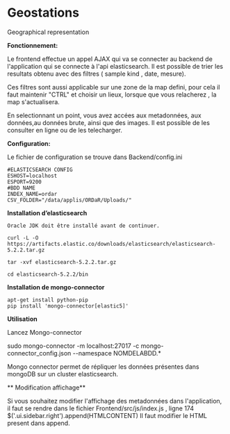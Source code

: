 # Geostations
Geographical representation

**Fonctionnement:**

Le frontend effectue un appel AJAX qui va se connecter au backend de l'application qui se connecte à l'api elasticsearch.
Il est possible de trier les resultats obtenu avec des filtres ( sample kind , date, mesure).

Ces filtres sont aussi applicable sur une zone de la map defini, pour cela il faut maintenir "CTRL" et choisir un lieux, lorsque que vous relacherez ,
la map s'actualisera.

En selectionnant un point, vous avez accées aux metadonnées, aux données,au données brute, ainsi que des images.
Il est possible de les consulter en ligne ou de les telecharger.

**Configuration:**

Le fichier de configuration se trouve dans Backend/config.ini

    #ELASTICSEARCH CONFIG
    ESHOST=localhost
    ESPORT=9200
    #BDD NAME
    INDEX_NAME=ordar
    CSV_FOLDER="/data/applis/ORDaR/Uploads/"


**Installation d’elasticsearch**

    Oracle JDK doit être installé avant de continuer.

    curl -L -O https://artifacts.elastic.co/downloads/elasticsearch/elasticsearch-5.2.2.tar.gz

    tar -xvf elasticsearch-5.2.2.tar.gz

    cd elasticsearch-5.2.2/bin


**Installation de mongo-connector**

    apt-get install python-pip
    pip install 'mongo-connector[elastic5]'
    
**Utilisation**

Lancez Mongo-connector

sudo mongo-connector -m localhost:27017 -c mongo-connector_config.json  --namespace NOMDELABDD.*

Mongo connector permet de répliquer les données présentes dans mongoDB sur un cluster elasticsearch.

** Modification affichage**

Si vous souhaitez modifier l'affichage des metadonnées dans l'application, il faut se rendre dans le fichier Frontend/src/js/index.js , ligne 174
$('.ui.sidebar.right').append(HTMLCONTENT)
Il faut modifier le HTML present dans append.
